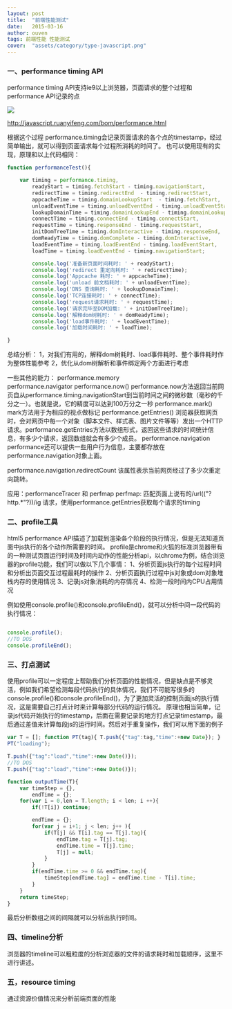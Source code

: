 ```yaml
---
layout: post
title:  "前端性能测试"
date:   2015-03-16
author: ouven
tags: 前端性能 性能测试
cover:  "assets/category/type-javascript.png"
---
```




### 一、performance timing API
performance timing API支持ie9以上浏览器，页面请求的整个过程和performance API记录的点

![](http://7tszky.com1.z0.glb.clouddn.com/FqJwnMWrQQ50yyfCN7VyLHBBtuS7)

http://javascript.ruanyifeng.com/bom/performance.html

根据这个过程 performance.timing会记录页面请求的各个点的timestamp，经过简单输出，就可以得到页面请求每个过程所消耗的时间了。
也可以使用现有的实现，原理和以上代码相同：

```javascript
function performanceTest(){

    var timing = performance.timing,
        readyStart = timing.fetchStart - timing.navigationStart,
        redirectTime = timing.redirectEnd  - timing.redirectStart,
        appcacheTime = timing.domainLookupStart  - timing.fetchStart,
        unloadEventTime = timing.unloadEventEnd - timing.unloadEventStart,
        lookupDomainTime = timing.domainLookupEnd - timing.domainLookupStart,
        connectTime = timing.connectEnd - timing.connectStart,
        requestTime = timing.responseEnd - timing.requestStart,
        initDomTreeTime = timing.domInteractive - timing.responseEnd,
        domReadyTime = timing.domComplete - timing.domInteractive,
        loadEventTime = timing.loadEventEnd - timing.loadEventStart,
        loadTime = timing.loadEventEnd - timing.navigationStart;

        console.log('准备新页面时间耗时: ' + readyStart);
        console.log('redirect 重定向耗时: ' + redirectTime);
        console.log('Appcache 耗时: ' + appcacheTime);
        console.log('unload 前文档耗时: ' + unloadEventTime);
        console.log('DNS 查询耗时: ' + lookupDomainTime);
        console.log('TCP连接耗时: ' + connectTime);
        console.log('request请求耗时: ' + requestTime);
        console.log('请求完毕至DOM加载: ' + initDomTreeTime);
        console.log('解释dom树耗时: ' + domReadyTime);
        console.log('load事件耗时: ' + loadEventTime);
        console.log('加载时间耗时: ' + loadTime);

}
```

总结分析：
1，对我们有用的，解释dom树耗时、load事件耗时、整个事件耗时作为整体性能参考
2，优化从dom树解析和事件绑定两个方面进行考虑

一些其他的能力：
performance.memory  
performance.navigator 
performance.now()   performance.now方法返回当前网页自从performance.timing.navigationStart到当前时间之间的微秒数（毫秒的千分之一）。也就是说，它的精度可以达到100万分之一秒
performance.mark()  mark方法用于为相应的视点做标记
performance.getEntries()  浏览器获取网页时，会对网页中每一个对象（脚本文件、样式表、图片文件等等）发出一个HTTP请求。performance.getEntries方法以数组形式，返回这些请求的时间统计信息，有多少个请求，返回数组就会有多少个成员。
performance.navigation performance还可以提供一些用户行为信息，主要都存放在performance.navigation对象上面。

performance.navigation.redirectCount 该属性表示当前网页经过了多少次重定向跳转。

应用：performanceTracer 和 perfmap
perfmap: 匹配页面上说有的/url\(("?http.*"?)\)/ig 请求，使用performance.getEntries获取每个请求的timing

### 二、profile工具

html5 performance API描述了加载到渲染各个阶段的执行情况，但是无法知道页面中js执行的各个动作所需要的时间。
    profile是chrome和火狐的标准浏览器带有的一种测试页面运行时间及时间内动作的性能分析api，以chrome为例，结合浏览器的profile功能，我们可以做以下几个事情：
    1、分析页面js执行的每个过程时间和分析出页面交互过程最耗时的操作
    2、分析页面执行过程中js对象或dom对象堆栈内存的使用情况
    3、记录js对象消耗的内存情况
    4、检测一段时间内CPU占用情况
    
例如使用console.profile()和console.profileEnd()，就可以分析中间一段代码的执行情况：
  
```javascript

console.profile();
//TO DOS
console.profileEnd();

```  

### 三、打点测试

使用profile可以一定程度上帮助我们分析页面的性能情况，但是缺点是不够灵活，例如我们希望检测每段代码执行的具体情况，我们不可能写很多的console.profile()和console.profileEnd()，为了更加灵活的控制页面js的执行情况，这是需要自己打点计时来计算每部分代码的运行情况。
        原理也相当简单，记录js代码开始执行的timestamp，后面在需要记录的地方打点记录timestamp，最后通过差值来计算每段js的运行时间。然后对于重复操作，我们可以用下面的例子

```javascript
var T = []; function PT(tag){ T.push({"tag":tag,"time":+new Date}); }
PT("loading");

T.push({"tag":"load","time":+new Date()});
//TO DOS
T.push({"tag":"load","time":+new Date()});

function outputTime(T){
    var timeStep = {},
        endTime = {};
    for(var i = 0,len = T.length; i < len; i ++){
        if(!T[i]) continue;

        endTime = {};
        for(var j = i+1; j < len; j++ ){
            if(T[j] && T[i].tag == T[j].tag){
                endTime.tag = T[j].tag;
                endTime.time = T[j].time;
                T[j] = null;
            }
        }
        if(endTime.time >= 0 && endTime.tag){
            timeStep[endTime.tag] = endTime.time - T[i].time;
        }
    }
    return timeStep;
}
```
        
最后分析数组之间的间隔就可以分析出执行时间。

### 四、timeline分析
浏览器的timeline可以粗粒度的分析浏览器的文件的请求耗时和加载顺序，这里不进行讲述。

### 五，resource timing
通过资源价值情况来分析前端页面的性能
